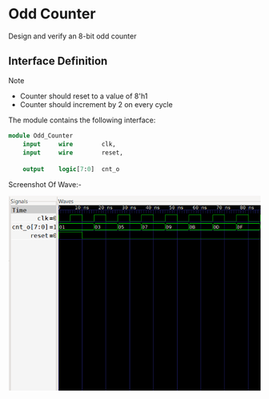 # Odd Counter

Design and verify an 8-bit odd counter

## Interface Definition

> [!NOTE]
> - Counter should reset to a value of 8'h1
> - Counter should increment by 2 on every cycle

The module contains the following interface:

```SystemVerilog
module Odd_Counter
    input     wire        clk,
    input     wire        reset,

    output    logic[7:0]  cnt_o
```

Screenshot Of Wave:-

![Screnshoot](ss.png)